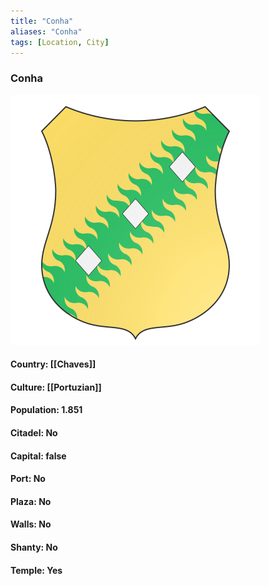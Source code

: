 ```yaml
---
title: "Conha"
aliases: "Conha"
tags: [Location, City]
---
```

### Conha
![](attachment/ac32e35d62cb329f995cebc3a8ba318e.svg)

#### Country: [[Chaves]]

#### Culture: [[Portuzian]]

#### Population: 1.851

#### Citadel: No

#### Capital: false

#### Port: No

#### Plaza: No

#### Walls: No

#### Shanty: No

#### Temple: Yes

